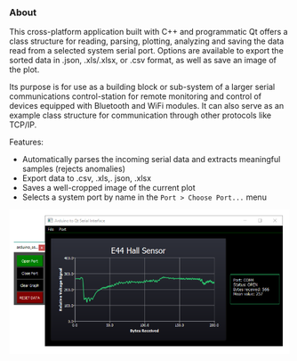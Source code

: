 ### About

This cross-platform application built with C++ and programmatic Qt offers a class structure for reading, parsing, plotting, analyzing and saving the data read from a selected system serial port. Options are available to export the sorted data in .json, .xls/.xlsx, or .csv format, as well as save an image of the plot.

Its purpose is for use as a building block or sub-system of a larger serial communications control-station for remote monitoring and control of devices equipped with Bluetooth and WiFi modules. It can also serve as an example class structure for communication through other protocols like TCP/IP.

Features:
* Automatically parses the incoming serial data and extracts meaningful samples (rejects anomalies)
* Export data to .csv, .xls,. json, .xlsx
* Saves a well-cropped image of the current plot
* Selects a system port by name in the `Port > Choose Port...` menu

<p align="center">
<img src="https://raw.githubusercontent.com/NickJoannette/PortSuite/master/images/serialcontrol_docked_dialog.PNG">
  </p>

